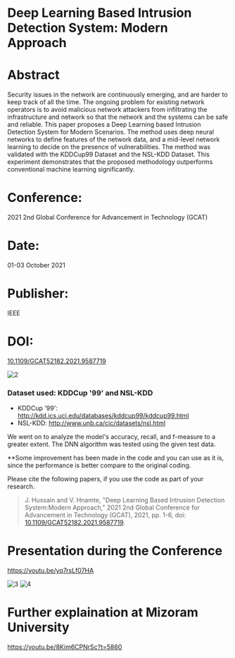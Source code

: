 # Deep Learning Based Intrusion Detection System: Modern Approach

# Abstract
Security issues in the network are continuously emerging, and are harder to keep track of all the time. The ongoing problem for existing network operators is to avoid malicious network attackers from infiltrating the infrastructure and network so that the network and the systems can be safe and reliable. This paper proposes a Deep Learning based Intrusion Detection System for Modern Scenarios. The method uses deep neural networks to define features of the network data, and a mid-level network learning to decide on the presence of vulnerabilities. The method was validated with the KDDCup99 Dataset and the NSL-KDD Dataset. This experiment demonstrates that the proposed methodology outperforms conventional machine learning significantly.

# Conference:
2021 2nd Global Conference for Advancement in Technology (GCAT)

# Date:
01-03 October 2021

# Publisher:
IEEE

# DOI: 
[10.1109/GCAT52182.2021.9587719](https://doi.org/10.1109/GCAT52182.2021.9587719)


![2](https://user-images.githubusercontent.com/20646204/183686836-e16e371e-6968-4fee-aa2d-e91195594234.PNG)


### Dataset used: KDDCup '99' and NSL-KDD

* KDDCup '99': http://kdd.ics.uci.edu/databases/kddcup99/kddcup99.html
* NSL-KDD: http://www.unb.ca/cic/datasets/nsl.html

We went on to analyze the model's accuracy, recall, and f-measure to a greater extent. The DNN algorithm was tested using the given test data.

**Some improvement has been made in the code and you can use as it is, since the performance is better compare to the original coding.

Please cite the following papers, if you use the code as part of your research.
>J. Hussain and V. Hnamte, "Deep Learning Based Intrusion Detection System:Modern Approach," 2021 2nd Global Conference for Advancement in Technology (GCAT), 2021, pp. 1-6, doi: [10.1109/GCAT52182.2021.9587719](https://doi.org/10.1109/GCAT52182.2021.9587719). 

# Presentation during the Conference 
https://youtu.be/yq7rsLf07HA

![3](https://user-images.githubusercontent.com/20646204/183686863-ab96f421-b6db-48cf-86d3-db6043fb9f26.PNG)
![4](https://user-images.githubusercontent.com/20646204/183686872-46e2b677-299a-43f7-aa6e-78ecb997c3f5.PNG)

# Further explaination at Mizoram University
https://youtu.be/8Kim6CPNrSc?t=5860
